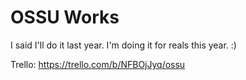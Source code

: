 # OSSU Works

I said I'll do it last year. I'm doing it for reals this year. :)

Trello: https://trello.com/b/NFBOjJyq/ossu
